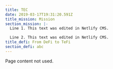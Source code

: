 ```yaml
---
title: TEC
date: 2019-03-17T19:31:20.591Z
title_mission: Mission
section_mission: |-
  Line 1. This text was edited in Netlify CMS.

  Line 2. This text was edited in Netlify CMS.
title_defi: From DeFi to TeFi
section_defi: abc
---
```


Page content not used.
